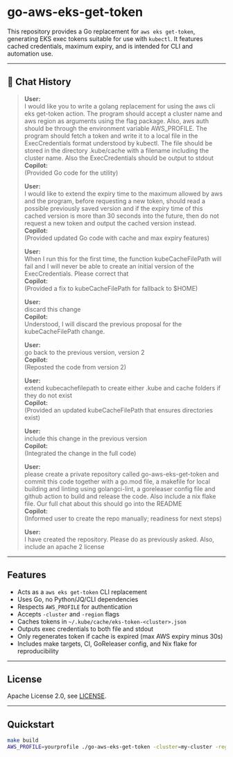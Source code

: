 # go-aws-eks-get-token

This repository provides a Go replacement for `aws eks get-token`, generating EKS exec tokens suitable for use with `kubectl`. It features cached credentials, maximum expiry, and is intended for CLI and automation use.

---

## 📝 Chat History

> **User:**  
> I would like you to write a golang replacement for using the aws cli eks get-token action. The program should accept a cluster name and aws region as arguments using the flag package. Also, aws auth should be through the environment variable AWS_PROFILE. The program should fetch a token and write it to a local file in the ExecCredentials format understood by kubectl. The file should be stored in the directory .kube/cache with a filename including the cluster name. Also the ExecCredentials should be output to stdout  
> **Copilot:**  
> (Provided Go code for the utility)  
>  
> **User:**  
> I would like to extend the expiry time to the maximum allowed by aws and the program, before requesting a new token, should read a possible previously saved version and if the expiry time of this cached version is more than 30 seconds into the future, then do not request a new token and output the cached version instead.  
> **Copilot:**  
> (Provided updated Go code with cache and max expiry features)  
>  
> **User:**  
> When I run this for the first time, the function kubeCacheFilePath will fail and I will never be able to create an initial version of the ExecCredentials. Please correct that  
> **Copilot:**  
> (Provided a fix to kubeCacheFilePath for fallback to $HOME)  
>  
> **User:**  
> discard this change  
> **Copilot:**  
> Understood, I will discard the previous proposal for the kubeCacheFilePath change.  
>  
> **User:**  
> go back to the previous version, version 2  
> **Copilot:**  
> (Reposted the code from version 2)  
>  
> **User:**  
> extend kubecachefilepath to create either .kube and cache folders if they do not exist  
> **Copilot:**  
> (Provided an updated kubeCacheFilePath that ensures directories exist)  
>  
> **User:**  
> include this change in the previous version  
> **Copilot:**  
> (Integrated the change in the full code)  
>  
> **User:**  
> please create a private repository called go-aws-eks-get-token and commit this code together with a go.mod file, a makefile for local building and linting using golangci-lint, a goreleaser config file and github action to build and release the code. Also include a nix flake file. Our full chat about this should go into the README  
> **Copilot:**  
> (Informed user to create the repo manually; readiness for next steps)  
>  
> **User:**  
> I have created the repository. Please do as previously asked. Also, include an apache 2 license  

---

## Features

- Acts as a `aws eks get-token` CLI replacement
- Uses Go, no Python/JQ/CLI dependencies
- Respects `AWS_PROFILE` for authentication
- Accepts `-cluster` and `-region` flags
- Caches tokens in `~/.kube/cache/eks-token-<cluster>.json`
- Outputs exec credentials to both file and stdout
- Only regenerates token if cache is expired (max AWS expiry minus 30s)
- Includes make targets, CI, GoReleaser config, and Nix flake for reproducibility

---

## License

Apache License 2.0, see [LICENSE](LICENSE).

---

## Quickstart

```sh
make build
AWS_PROFILE=yourprofile ./go-aws-eks-get-token -cluster=my-cluster -region=eu-west-1
```
